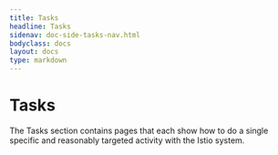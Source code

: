 ```yaml
---
title: Tasks
headline: Tasks
sidenav: doc-side-tasks-nav.html
bodyclass: docs
layout: docs
type: markdown
---
```

# Tasks

The Tasks section contains pages that each show how to do a single specific and reasonably targeted
activity with the Istio system.
